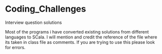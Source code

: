 # Coding_Challenges
Interview question solutions

Most of the programs i have converted existing solutions from different languages to SCala.
I will mention and credit the reference of the file where its taken in class file as comments.
If you are trying to use this please look for errors. 
